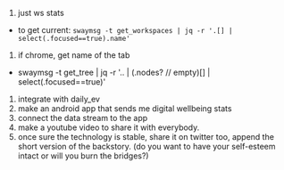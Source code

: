 1. just ws stats
- to get current: `swaymsg -t get_workspaces | jq -r '.[] | select(.focused==true).name'`
1. if chrome, get name of the tab
- swaymsg -t get_tree | jq -r '.. | (.nodes? // empty)[] | select(.focused==true)'
1. integrate with daily_ev
1. make an android app that sends me digital wellbeing stats
1. connect the data stream to the app
1. make a youtube video to share it with everybody.
1. once sure the technology is stable, share it on twitter too, append the short version of the backstory. (do you want to have your self-esteem intact or will you burn the bridges?)
